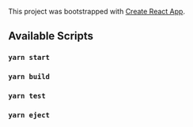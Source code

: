 This project was bootstrapped with [Create React App](https://github.com/facebook/create-react-app).

## Available Scripts

### `yarn start`
### `yarn build`
### `yarn test`
### `yarn eject`
